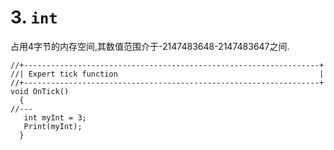 # 3. `int`

占用4字节的内存空间,其数值范围介于-2147483648-2147483647之间.

```mq4
//+------------------------------------------------------------------+
//| Expert tick function                                             |
//+------------------------------------------------------------------+
void OnTick()
  {
//---
   int myInt = 3;
   Print(myInt);
  }
```
